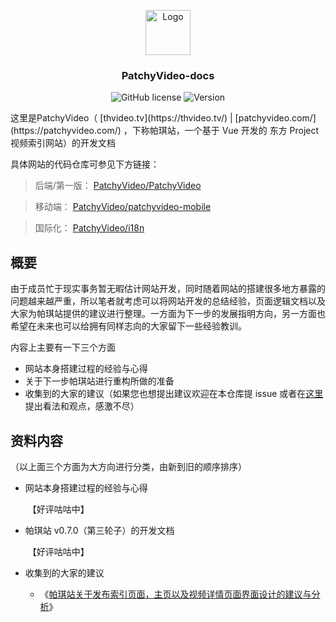 <p align="center">
  <img src="https://raw.githubusercontent.com/PatchyVideo/patchyvideo-vue/master/public/favicon.png" alt="Logo" width="72" height="72">
</p>
<h3 align="center">PatchyVideo-docs</h3>

<p align="center">
<img alt="GitHub license" src="https://img.shields.io/github/license/PatchyVideo/PatchyVideo-docs">
<img alt="Version" src="https://img.shields.io/badge/version-v0.1.0-blue">
</p>
这里是PatchyVideo（ [thvideo.tv](https://thvideo.tv/) | [patchyvideo.com/](https://patchyvideo.com/) ，下称帕琪站，一个基于 Vue 开发的 东方 Project 视频索引网站）的开发文档

具体网站的代码仓库可参见下方链接：

> 后端/第一版： [PatchyVideo/PatchyVideo](https://github.com/PatchyVideo/PatchyVideo)

> 移动端： [PatchyVideo/patchyvideo-mobile](https://github.com/PatchyVideo/patchyvideo-mobile)

> 国际化： [PatchyVideo/i18n](https://github.com/PatchyVideo/i18n)

## 概要

由于成员忙于现实事务暂无暇估计网站开发，同时随着网站的搭建很多地方暴露的问题越来越严重，所以笔者就考虑可以将网站开发的总结经验，页面逻辑文档以及大家为帕琪站提供的建议进行整理。一方面为下一步的发展指明方向，另一方面也希望在未来也可以给拥有同样志向的大家留下一些经验教训。

内容上主要有一下三个方面

- 网站本身搭建过程的经验与心得
- 关于下一步帕琪站进行重构所做的准备
- 收集到的大家的建议（如果您也想提出建议欢迎在本仓库提 issue 或者在[这里](https://patchyvideo.com/#/forum/5e8fce11beb63ebb98f8b50c)提出看法和观点，感激不尽）

## 资料内容

（以上面三个方面为大方向进行分类，由新到旧的顺序排序）

- 网站本身搭建过程的经验与心得

  ​ 【好评咕咕中】

- 帕琪站 v0.7.0（第三轮子）的开发文档

  ​ 【好评咕咕中】

- 收集到的大家的建议

  - 《[帕琪站关于发布索引页面，主页以及视频详情页面界面设计的建议与分析](https://github.com/PatchyVideo/PatchyVideo-docs/blob/main/%E6%9C%80%E8%BF%91%E7%9A%84%E5%BB%BA%E8%AE%AE.md)》
